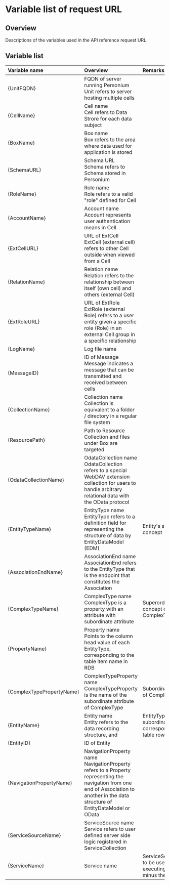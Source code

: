 # Variable list of request URL
## Overview
Descriptions of the variables used in the API reference request URL

## Variable list

| Variable name | Overview | Remarks |
|:-|:-|:-|
| {UnitFQDN} | FQDN of server running Personium <br> Unit refers to server hosting multiple cells ||
| {CellName} | Cell name <br> Cell refers to Data Strore for each data subject ||
| {BoxName} | Box name <br> Box refers to the area where data used for application is stored ||
| {SchemaURL} | Schema URL <br> Schema refers to Schema stored in Personium ||
| {RoleName} | Role name <br> Role refers to a valid "role" defined for Cell ||
| {AccountName} | Account name <br> Account represents user authentication means in Cell ||
| {ExtCellURL} | URL of ExtCell <br> ExtCell (external cell) refers to other Cell outside when viewed from a Cell ||
| {RelationName} | Relation name <br> Relation refers to the relationship between itself (own cell) and others (external Cell) ||
| {ExtRoleURL} | URL of ExtRole <br> ExtRole (external Role) refers to a user entity given a specific role (Role) in an external Cell group in a specific relationship ||
| {LogName} | Log file name ||
| {MessageID} | ID of Message <br> Message indicates a message that can be transmitted and received between cells ||
| {CollectionName} | Collection name <br> Collection is equivalent to a folder / directory in a regular file system ||
| {ResourcePath} | Path to Resource <br> Collection and files under Box are targeted ||
| {OdataCollectionName} | OdataCollection name <br> OdataCollection refers to a special WebDAV extension collection for users to handle arbitrary relational data with the OData protocol ||
| {EntityTypeName} | EntityType name <br> EntityType refers to a definition field for representing the structure of data by EntityDataModel (EDM) | Entity's superordinate concept |
| {AssociationEndName} | AssociationEnd name <br> AssociationEnd refers to the EntityType that is the endpoint that constitutes the Association ||
| {ComplexTypeName} | ComplexType name <br> ComplexType is a property with an attribute with subordinate attribute | Superordinate concept of ComplexTypeProperty |
| {PropertyName} | Property name <br> Points to the column head value of each EntityType, corresponding to the table item name in RDB ||
| {ComplexTypePropertyName} | ComplexTypeProperty name <br> ComplexTypeProperty is the name of the subordinate attribute of ComplexType | Subordinate attribute of ComplexType |
| {EntityName} | Entity name <br> Entity refers to the data recording structure, and | EntityType subordinate attribute corresponding to one table row in RDB |
| {EntityID} | ID of Entity ||
| {NavigationPropertyName} | NavigationProperty name <br> NavigationProperty refers to a Property representing the navigation from one end of Association to another in the data structure of EntityDataModel or OData ||
| {ServiceSourceName} | ServiceSource name <br> Service refers to user defined server side logic registered in ServiceCollection ||
| {ServiceName} | Service name | ServiceSource name to be used when executing the service minus the extension |
